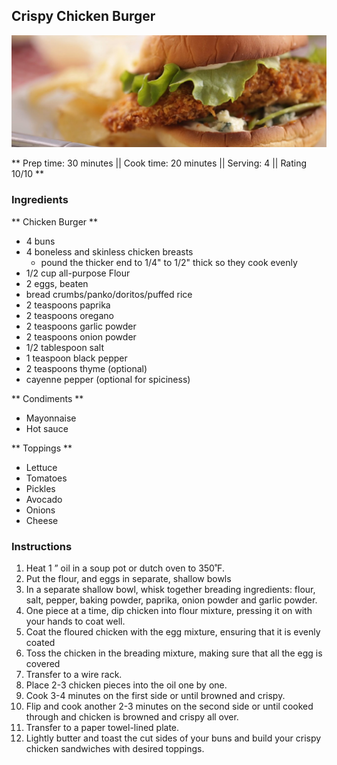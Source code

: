 ## Crispy Chicken Burger

![Picture](../img/crispy_chicken_burger.jpg)

** Prep time: 30 minutes || Cook time: 20 minutes || Serving: 4 || Rating 10/10 **

### Ingredients

** Chicken Burger **

- 4 buns
- 4 boneless and skinless chicken breasts
	- pound the thicker end to 1/4" to 1/2" thick so they cook evenly
- 1/2 cup all-purpose Flour
- 2 eggs, beaten
- bread crumbs/panko/doritos/puffed rice
- 2 teaspoons paprika
- 2 teaspoons oregano
- 2 teaspoons garlic powder
- 2 teaspoons onion powder
- 1/2 tablespoon salt
- 1 teaspoon black pepper
- 2 teaspoons thyme (optional)
- cayenne pepper (optional for spiciness)

** Condiments **

- Mayonnaise
- Hot sauce

** Toppings **

- Lettuce
- Tomatoes
- Pickles
- Avocado
- Onions
- Cheese 

### Instructions
1. Heat 1 ” oil in a soup pot or dutch oven to 350˚F. 
1. Put the flour, and eggs in separate, shallow bowls
1. In a separate shallow bowl, whisk together breading ingredients: flour, salt, pepper, baking powder, paprika, onion powder and garlic powder. 
1. One piece at a time, dip chicken into flour mixture, pressing it on with your hands to coat well. 
1. Coat the floured chicken with the egg mixture, ensuring that it is evenly coated
1. Toss the chicken in the breading mixture, making sure that all the egg is covered
1. Transfer to a wire rack.
1. Place 2-3 chicken pieces into the oil one by one. 
1. Cook 3-4 minutes on the first side or until browned and crispy.
1. Flip and cook another 2-3 minutes on the second side or until cooked through and chicken is browned and crispy all over.
1. Transfer to a paper towel-lined plate.
1. Lightly butter and toast the cut sides of your buns and build your crispy chicken sandwiches with desired toppings.


